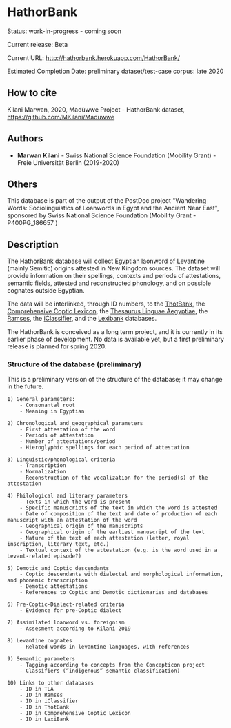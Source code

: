 # HathorBank

Status: work-in-progress - coming soon

Current release: Beta

Current URL: http://hathorbank.herokuapp.com/HathorBank/

Estimated Completion Date: preliminary dataset/test-case corpus: late 2020

## How to cite

Kilani Marwan, 2020, Madùwwe Project - HathorBank dataset, https://github.com/MKilani/Maduwwe

## Authors

* **Marwan Kilani** - Swiss National Science Foundation (Mobility Grant) - Freie Universität Berlin (2019-2020)

## Others

This database is part of the output of the PostDoc project "Wandering Words: Sociolinguistics of Loanwords in Egypt and the Ancient Near East", sponsored by Swiss National Science Foundation (Mobility Grant - P400PG_186657 )

## Description

The HathorBank database will collect Egyptian laonword of Levantine (mainly Semitic) origins attested in New Kingdom sources. The dataset will provide information on their spellings, contexts and periods of attestations, semantic fields, attested and reconstructed phonology, and on possible cognates outside Egyptian.

The data will be interlinked, through ID numbers, to the [ThotBank](ThotBank), the [Comprehensive Coptic Lexicon](http://coptic-dictionary.org/about.cgi), the [Thesaurus Linguae Aegyptiae](http://aaew.bbaw.de/tla/index.html), the [Ramses](http://ramses.ulg.ac.be), the [iClassifier](https://www.iclassifier.pw), and the [Lexibank](https://glottobank.org/#lexibank) databases.

The HathorBank is conceived as a long term project, and it is currently in its earlier phase of development. No data is available yet, but a first preliminary release is planned for spring 2020.

### Structure of the database (preliminary)

This is a preliminary version of the structure of the database; it may change in the future.

```
1) General parameters:
	- Consonantal root
	- Meaning in Egyptian

2) Chronological and geographical parameters
	- First attestation of the word
	- Periods of attestation
	- Number of attestations/period
	- Hieroglyphic spellings for each period of attestation

3) Linguistic/phonological criteria
	- Transcription
	- Normalization
	- Reconstruction of the vocalization for the period(s) of the attestation

4) Philological and literary parameters
	- Texts in which the word is present
	- Specific manuscripts of the text in which the word is attested
	- Date of composition of the text and date of production of each manuscript with an attestation of the word
	- Geographical origin of the manuscripts
	- Geographical origin of the earliest manuscript of the text
	- Nature of the text of each attestation (letter, royal inscription, literary text, etc.)
	- Textual context of the attestation (e.g. is the word used in a Levant-related episode?)

5) Demotic and Coptic descendants
	- Coptic descendants with dialectal and morphological information, and phonemic transcription
	- Demotic attestations
	- References to Coptic and Demotic dictionaries and databases

6) Pre-Coptic-Dialect-related criteria
	- Evidence for pre-Coptic dialect

7) Assimilated loanword vs. foreignism
	- Assesment according to Kilani 2019

8) Levantine cognates
	- Related words in levantine languages, with references

9) Semantic parameters
	- Tagging according to concepts from the Concepticon project 
	- Classifiers (“indigenous” semantic classification)

10) Links to other databases
	- ID in TLA
	- ID in Ramses
	- ID in iClassifier
	- ID in ThotBank
	- ID in Comprehensive Coptic Lexicon
	- ID in LexiBank
```

